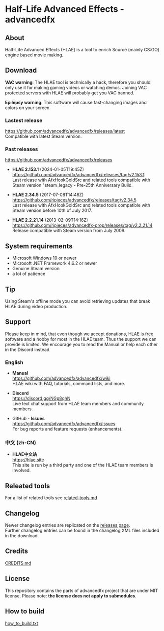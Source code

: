# Half-Life Advanced Effects - advancedfx

## About

Half-Life Advanced Effects (HLAE) is a tool to enrich Source (mainly CS:GO) engine based movie making.

## Download

**VAC warning**: The HLAE tool is technically a hack, therefore you should only use it for making gaming videos or watching demos. Joining VAC protected servers with HLAE will probably get you VAC banned.

**Epilepsy warning**: This software will cause fast-changing images and colors on your screen.

### Lastest release

https://github.com/advancedfx/advancedfx/releases/latest  
Compatible with latest Steam version.

### Past releases

https://github.com/advancedfx/advancedfx/releases

* **HLAE 2.153.1** (2024-01-05T19:45Z)  
  https://github.com/advancedfx/advancedfx/releases/tag/v2.153.1  
  Last release with AfxHookGoldSrc and related tools compatible with Steam version "steam_legacy - Pre-25th Anniversary Build.

* **HLAE 2.34.5** (2017-07-08T14:48Z)  
  https://github.com/ripieces/advancedfx/releases/tag/v2.34.5  
  Last release with AfxHookGoldSrc and related tools compatible with Steam version before 10th of July 2017.

* **HLAE 2.2.21.14** (2013-02-09T14:16Z)  
  https://github.com/ripieces/advancedfx-prop/releases/tag/v2.2.21.14  
  Release compatible with Steam version from July 2009.

## System requirements

* Microsoft Windows 10 or newer
* Microsoft .NET Framework 4.6.2 or newer
* Genuine Steam version
* a lot of patience

## Tip

Using Steam's offline mode you can avoid retrieving updates that break HLAE during video production.

## Support

Please keep in mind, that even though we accept donations, HLAE is free software and a hobby for most in the HLAE team.
Thus the support we can provide is limited. We encourage you to read the Manual or help each other in the Discord instead.

### English

* **Manual**  
  https://github.com/advancedfx/advancedfx/wiki  
  HLAE wiki with FAQ, tutorials, command lists, and more. 

* **Discord**  
  https://discord.gg/NGp8qhN  
  Live text chat support from HLAE team members and community members.

* GitHub - **Issues**  
  https://github.com/advancedfx/advancedfx/issues  
  For bug reports and feature requests (enhancements).

### 中文 (zh-CN)

 * **HLAE中文站**  
   https://hlae.site  
   This site is run by a third party and one of the HLAE team members is involved.

## Releated tools

For a list of related tools see [related-tools.md](https://github.com/advancedfx/advancedfx/tree/main/related-tools.md)

## Changelog

Newer changelog entries are replicated on the [releases page](https://github.com/advancedfx/advancedfx/releases).  
Further changelog entries can be found in the changelog XML files included in the download.

## Credits

[CREDITS.md](https://github.com/advancedfx/advancedfx/tree/main/CREDITS.md)

## License

This repository contains the parts of advancedfx project that are under MIT license. Please note: **the license does not apply to submodules**.

## How to build

[how_to_build.txt](https://raw.githubusercontent.com/advancedfx/advancedfx/main/how_to_build.txt)

